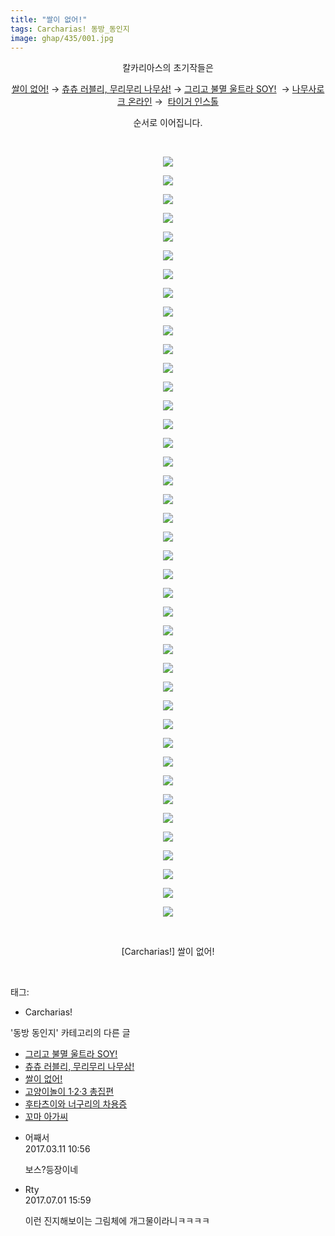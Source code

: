 ```yaml
---
title: "쌀이 없어!"
tags: Carcharias! 동방_동인지
image: ghap/435/001.jpg
---
```

<div class="article">
<p style="text-align: center; clear: none; float: none;">칼카리아스의 초기작들은</p>
<p style="text-align: center; clear: none; float: none;"><a href="http://ghaptouhou.tistory.com/435" target="_blank">쌀이 없어!</a> → <a href="http://ghaptouhou.tistory.com/436" target="_blank">츄츄 러블리, 무리무리 나무삼!</a> → <a href="http://ghaptouhou.tistory.com/437" target="_blank">그리고 불멸 울트라 SOY!</a>  → <a href="http://ghaptouhou.tistory.com/438" target="_blank">나무사로크 온라인</a> →  <a href="http://ghaptouhou.tistory.com/439" target="_blank">타이거 인스톨</a></p>
<p style="text-align: center; clear: none; float: none;">순서로 이어집니다.</p>
<p style="text-align: center; clear: none; float: none;"><br/></p>
<p style="text-align: center; clear: none; float: none;"><img src="{{ site.nasurl }}/ghap/435/001.jpg"/></p>
<p style="text-align: center; clear: none; float: none;"><img src="{{ site.nasurl }}/ghap/435/002.jpg"/></p>
<p style="text-align: center; clear: none; float: none;"><img src="{{ site.nasurl }}/ghap/435/003.jpg"/></p>
<p style="text-align: center; clear: none; float: none;"><img src="{{ site.nasurl }}/ghap/435/004.jpg"/></p>
<p style="text-align: center; clear: none; float: none;"><img src="{{ site.nasurl }}/ghap/435/005.jpg"/></p>
<p style="text-align: center; clear: none; float: none;"><img src="{{ site.nasurl }}/ghap/435/006.jpg"/></p>
<p style="text-align: center; clear: none; float: none;"><img src="{{ site.nasurl }}/ghap/435/007.jpg"/></p>
<p style="text-align: center; clear: none; float: none;"><img src="{{ site.nasurl }}/ghap/435/008.jpg"/></p>
<p style="text-align: center; clear: none; float: none;"><img src="{{ site.nasurl }}/ghap/435/009.jpg"/></p>
<p style="text-align: center; clear: none; float: none;"><img src="{{ site.nasurl }}/ghap/435/010.jpg"/></p>
<p style="text-align: center; clear: none; float: none;"><img src="{{ site.nasurl }}/ghap/435/011.jpg"/></p>
<p style="text-align: center; clear: none; float: none;"><img src="{{ site.nasurl }}/ghap/435/012.jpg"/></p>
<p style="text-align: center; clear: none; float: none;"><img src="{{ site.nasurl }}/ghap/435/013.jpg"/></p>
<p style="text-align: center; clear: none; float: none;"><img src="{{ site.nasurl }}/ghap/435/014.jpg"/></p>
<p style="text-align: center; clear: none; float: none;"><img src="{{ site.nasurl }}/ghap/435/015.jpg"/></p>
<p style="text-align: center; clear: none; float: none;"><img src="{{ site.nasurl }}/ghap/435/016.jpg"/></p>
<p style="text-align: center; clear: none; float: none;"><img src="{{ site.nasurl }}/ghap/435/017.jpg"/></p>
<p style="text-align: center; clear: none; float: none;"><img src="{{ site.nasurl }}/ghap/435/018.jpg"/></p>
<p style="text-align: center; clear: none; float: none;"><img src="{{ site.nasurl }}/ghap/435/019.jpg"/></p>
<p style="text-align: center; clear: none; float: none;"><img src="{{ site.nasurl }}/ghap/435/020.jpg"/></p>
<p style="text-align: center; clear: none; float: none;"><img src="{{ site.nasurl }}/ghap/435/021.jpg"/></p>
<p style="text-align: center; clear: none; float: none;"><img src="{{ site.nasurl }}/ghap/435/022.jpg"/></p>
<p style="text-align: center; clear: none; float: none;"><img src="{{ site.nasurl }}/ghap/435/023.jpg"/></p>
<p style="text-align: center; clear: none; float: none;"><img src="{{ site.nasurl }}/ghap/435/024.jpg"/></p>
<p style="text-align: center; clear: none; float: none;"><img src="{{ site.nasurl }}/ghap/435/025.jpg"/></p>
<p style="text-align: center; clear: none; float: none;"><img src="{{ site.nasurl }}/ghap/435/026.jpg"/></p>
<p style="text-align: center; clear: none; float: none;"><img src="{{ site.nasurl }}/ghap/435/027.jpg"/></p>
<p style="text-align: center; clear: none; float: none;"><img src="{{ site.nasurl }}/ghap/435/028.jpg"/></p>
<p style="text-align: center; clear: none; float: none;"><img src="{{ site.nasurl }}/ghap/435/029.jpg"/></p>
<p style="text-align: center; clear: none; float: none;"><img src="{{ site.nasurl }}/ghap/435/030.jpg"/></p>
<p style="text-align: center; clear: none; float: none;"><img src="{{ site.nasurl }}/ghap/435/031.jpg"/></p>
<p style="text-align: center; clear: none; float: none;"><img src="{{ site.nasurl }}/ghap/435/032.jpg"/></p>
<p style="text-align: center; clear: none; float: none;"><img src="{{ site.nasurl }}/ghap/435/033.jpg"/></p>
<p style="text-align: center; clear: none; float: none;"><img src="{{ site.nasurl }}/ghap/435/034.jpg"/></p>
<p style="text-align: center; clear: none; float: none;"><img src="{{ site.nasurl }}/ghap/435/035.jpg"/></p>
<p style="text-align: center; clear: none; float: none;"><img src="{{ site.nasurl }}/ghap/435/036.jpg"/></p>
<p style="text-align: center; clear: none; float: none;"><img src="{{ site.nasurl }}/ghap/435/037.jpg"/></p>
<p style="text-align: center; clear: none; float: none;"><img src="{{ site.nasurl }}/ghap/435/038.jpg"/></p>
<p style="text-align: center; clear: none; float: none;"><img src="{{ site.nasurl }}/ghap/435/039.jpg"/></p>
<p style="text-align: center; clear: none; float: none;"><img src="{{ site.nasurl }}/ghap/435/040.jpg"/></p>
<p style="text-align: center; clear: none; float: none;"><img src="{{ site.nasurl }}/ghap/435/041.jpg"/></p>
<p style="text-align: center; clear: none; float: none;"><br/></p>
<p style="text-align: center; clear: none; float: none;">[Carcharias!] 쌀이 없어!</p>
<p><br/></p>
</div><div class="tagTrail">
<p>태그: </p>
<ul>
<li>Carcharias!</li>
</ul>
</div><div class="another">
<p>'동방 동인지' 카테고리의 다른 글</p>
<ul>
<li><a href="/2016-06-21-ghap_437">그리고 불멸 울트라 SOY!</a></li>
<li><a href="/2016-06-21-ghap_436">츄츄 러블리, 무리무리 나무삼!</a></li>
<li><a href="/2016-06-21-ghap_435">쌀이 없어!</a></li>
<li><a href="/2016-06-21-ghap_434">고양이놀이 1·2·3 총집편</a></li>
<li><a href="/2016-06-21-ghap_433">후타츠이와 너구리의 차용증</a></li>
<li><a href="/2016-06-21-ghap_432">꼬마 아가씨</a></li>
</ul>
</div><div class="cb_module cb_fluid">
<div class="cb_wrt cb_profile">
<div class="comment">
<ul>
<li class="cb_thumb_off" id="comment14936544">
<div class="cb_comment_area">
<div class="cb_info_area">
<div class="cb_section">
<span class="cb_nick_name">어째서</span>
</div>
<div class="cb_section">
<span class="cb_date">2017.03.11 10:56 </span>
</div>
</div>
<div class="cb_dsc_comment">
<p class="cb_dsc">
											보스?등장이네
										</p>
</div>
</div></li>
<li class="cb_thumb_off" id="comment15026879">
<div class="cb_comment_area">
<div class="cb_info_area">
<div class="cb_section">
<span class="cb_nick_name">Rty</span>
</div>
<div class="cb_section">
<span class="cb_date">2017.07.01 15:59 </span>
</div>
</div>
<div class="cb_dsc_comment">
<p class="cb_dsc">
											이런 진지해보이는 그림체에 개그물이라니ㅋㅋㅋㅋ
										</p>
</div>
</div></li>
</ul>
</div>
</div><!-- commentList close -->
</div>